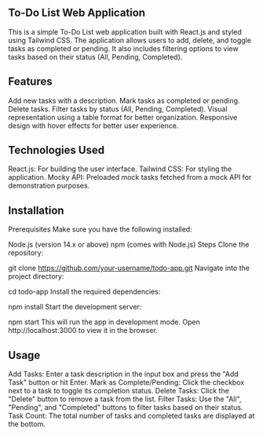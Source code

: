 ## To-Do List Web Application
This is a simple To-Do List web application built with React.js and styled using Tailwind CSS. The application allows users to add, delete, and toggle tasks as completed or pending. It also includes filtering options to view tasks based on their status (All, Pending, Completed).

## Features
Add new tasks with a description.
Mark tasks as completed or pending.
Delete tasks.
Filter tasks by status (All, Pending, Completed).
Visual representation using a table format for better organization.
Responsive design with hover effects for better user experience.

## Technologies Used
React.js: For building the user interface.
Tailwind CSS: For styling the application.
Mocky API: Preloaded mock tasks fetched from a mock API for demonstration purposes.

## Installation
Prerequisites
Make sure you have the following installed:

Node.js (version 14.x or above)
npm (comes with Node.js)
Steps
Clone the repository:

git clone https://github.com/your-username/todo-app.git
Navigate into the project directory:

cd todo-app
Install the required dependencies:

npm install
Start the development server:

npm start
This will run the app in development mode. Open http://localhost:3000 to view it in the browser.

## Usage
Add Tasks: Enter a task description in the input box and press the "Add Task" button or hit Enter.
Mark as Complete/Pending: Click the checkbox next to a task to toggle its completion status.
Delete Tasks: Click the "Delete" button to remove a task from the list.
Filter Tasks: Use the "All", "Pending", and "Completed" buttons to filter tasks based on their status.
Task Count: The total number of tasks and completed tasks are displayed at the bottom.